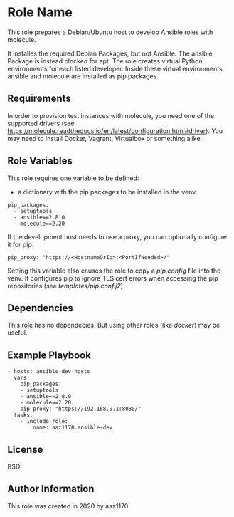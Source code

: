 Role Name
=========

This role prepares a Debian/Ubuntu host to develop Ansible roles with molecule.

It installes the required Debian Packages, but not Ansible. The
ansible Package is instead blocked for apt. The role creates virtual
Python environments for each listed developer. Inside these virtual
environments, ansible and molecule are installed as pip packages.

Requirements
------------

In order to provision test instances with molecule, you need one of the
supported drivers (see
https://molecule.readthedocs.io/en/latest/configuration.html#driver).
You may need to install Docker, Vagrant, Virtualbox or something alike.

Role Variables
--------------

This role requires one variable to be defined:
- a dictionary with the pip packages to be installed in the venv.

<p></p>

    pip_packages:
      - setuptools
      - ansible==2.8.0
      - molecule==2.20

If the development host needs to use a proxy, you can optionally configure it for pip:

<p></p>

    pip_proxy: "https://<HostnameOrIp>:<PortIfNeeded>/"

Setting this variable also causes the role to copy a _pip.config_ file into
the venv. It configures pip to ignore TLS cert errors when accessing the pip
repositories (see _templates/pip.conf.j2_)

Dependencies
------------

This role has no dependecies. But using other roles (like _docker_) may be
useful.

Example Playbook
----------------

    - hosts: ansible-dev-hosts
      vars:
        pip_packages:
        - setuptools
        - ansible==2.8.0
        - molecule==2.20
        pip_proxy: "https://192.168.0.1:8080/"
      tasks:
        - include_role: 
            name: aaz1170.ansible-dev

License
-------

BSD

Author Information
------------------

This role was created in 2020 by aaz1170
